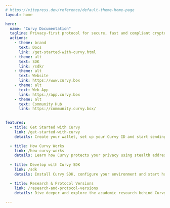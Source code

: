 ```yaml
---
# https://vitepress.dev/reference/default-theme-home-page
layout: home

hero:
  name: "Curvy Documentation"
  tagline: Privacy-first protocol for secure, fast and compliant crypto payments.
  actions:
    - theme: brand
      text: Docs 
      link: /get-started-with-curvy.html
    - theme: alt
      text: SDK
      link: /sdk/
    - theme: alt
      text: Website 
      link: https://www.curvy.box
    - theme: alt
      text: Web App
      link: https://app.curvy.box
    - theme: alt
      text: Community Hub
      link: https://community.curvy.box/
  

features:
  - title: Get Started with Curvy
    link: /get-started-with-curvy
    details: Create your wallet, set up your Curvy ID and start sending and receiving funds privately.

  - title: How Curvy Works
    link: /how-curvy-works
    details: Learn how Curvy protects your privacy using stealth addresses, view tags, a ZK-powered relayer, and best practices.
    
  - title: Develop with Curvy SDK
    link: /sdk
    details: Install Curvy SDK, configure your environment and start hacking with the Demo App.

  - title: Research & Protocol Versions
    link: /research-and-protocol-versions 
    details: Dive deeper and explore the academic research behind Curvy and see how the protocol is evolving.
 
---
```


